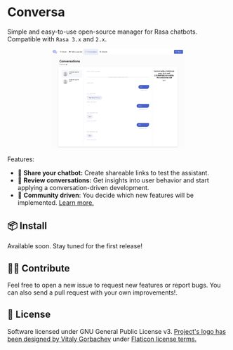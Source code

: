 # Conversa
Simple and easy-to-use open-source manager for Rasa chatbots. Compatible with `Rasa 3.x` and `2.x`.

<div align="center">
  <img style="width: 60%" title="Conversa" alt="Conversa" src="https://raw.githubusercontent.com/conversa-rasa/.github/master/profile/screenshot.png">
</div>

Features:
* 🤖 **Share your chatbot:** Create shareable links to test the assistant.
* 📝 **Review conversations:** Get insights into user behavior and start applying a conversation-driven development.
* 🫶 **Community driven**: You decide which new features will be implemented. <a target="_blank" href="">Learn more.</a>

## 📦 Install

Available soon. Stay tuned for the first release!

## 👨‍💻 Contribute
Feel free to open a new issue to request new features or report bugs. You can also send a pull request with your own improvements!.

## 📜 License
Software licensed under GNU General Public License v3. <a href="https://www.flaticon.com/free-icons/chatbot" target="_blank" title="chatbot icons">Project's logo has been designed by Vitaly Gorbachev</a> under <a href="https://www.freepikcompany.com/legal#nav-flaticon">Flaticon license terms.</a>

